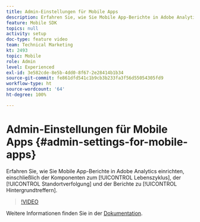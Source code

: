 ```yaml
---
title: Admin-Einstellungen für Mobile Apps
description: Erfahren Sie, wie Sie Mobile App-Berichte in Adobe Analytics einrichten, einschließlich Lebenszykluskomponenten, Standortverfolgung und Berichte zu Hintergrundtreffern.
feature: Mobile SDK
topics: null
activity: setup
doc-type: feature video
team: Technical Marketing
kt: 2493
topic: Mobile
role: Admin
level: Experienced
exl-id: 3e582cde-8e5b-4dd0-8f67-2e28414b1b34
source-git-commit: fe861dfd541c1b9cb3b233fa3f56d55054305fd9
workflow-type: ht
source-wordcount: '64'
ht-degree: 100%

---
```


# Admin-Einstellungen für Mobile Apps {#admin-settings-for-mobile-apps}

Erfahren Sie, wie Sie Mobile App-Berichte in Adobe Analytics einrichten, einschließlich der Komponenten zum [!UICONTROL Lebenszyklus], der [!UICONTROL Standortverfolgung] und der Berichte zu [!UICONTROL Hintergrundtreffern].

>[!VIDEO](https://video.tv.adobe.com/v/25961/?quality=12)

Weitere Informationen finden Sie in der [Dokumentation](https://experienceleague.adobe.com/docs/mobile-services/using/get-started-ug/gs.html?lang=de).
